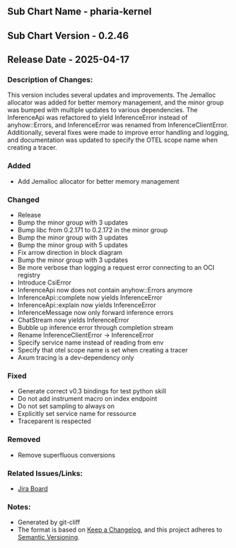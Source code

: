 ## Sub Chart Name - pharia-kernel
## Sub Chart Version - 0.2.46
## Release Date - 2025-04-17

### Description of Changes:

This version includes several updates and improvements. The Jemalloc allocator was added for better memory management, and the minor group was bumped with multiple updates to various dependencies. The InferenceApi was refactored to yield InferenceError instead of anyhow::Errors, and InferenceError was renamed from InferenceClientError. Additionally, several fixes were made to improve error handling and logging, and documentation was updated to specify the OTEL scope name when creating a tracer.

### Added

- Add Jemalloc allocator for better memory management

### Changed

- Release
- Bump the minor group with 3 updates
- Bump libc from 0.2.171 to 0.2.172 in the minor group
- Bump the minor group with 3 updates
- Bump the minor group with 5 updates
- Fix arrow direction in block diagram
- Bump the minor group with 3 updates
- Be more verbose than logging a request error connecting to an OCI registry
- Introduce CsiError
- InferenceApi now does not contain anyhow::Errors anymore
- InferenceApi::complete now yields InferenceError
- InferenceApi::explain now yields InferenceError
- InferenceMessage now only forward inference errors
- ChatStream now yields InferenceError
- Bubble up inference error through completion stream
- Rename InferenceClientError -> InferenceError
- Specify service name instead of reading from env
- Specify that otel scope name is set when creating a tracer
- Axum tracing is a dev-dependency only

### Fixed

- Generate correct v0.3 bindings for test python skill
- Do not add instrument macro on index endpoint
- Do not set sampling to always on
- Explicitly set service name for ressource
- Traceparent is respected

### Removed

- Remove superfluous conversions

### Related Issues/Links:
- [Jira Board](https://aleph-alpha.atlassian.net/jira/software/projects/PK/boards/160)

### Notes:
- Generated by git-cliff
- The format is based on [Keep a Changelog](https://keepachangelog.com/en/1.0.0/),
and this project adheres to [Semantic Versioning](https://semver.org/spec/v2.0.0.html).
